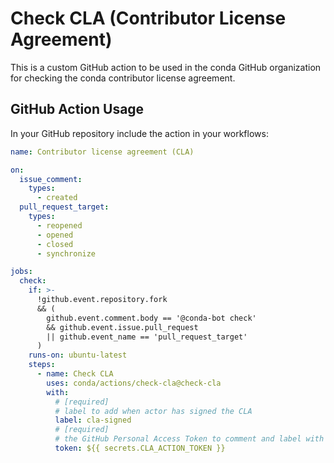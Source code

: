 # Check CLA (Contributor License Agreement)

This is a custom GitHub action to be used in the conda GitHub organization
for checking the conda contributor license agreement.

## GitHub Action Usage

In your GitHub repository include the action in your workflows:

```yaml
name: Contributor license agreement (CLA)

on:
  issue_comment:
    types:
      - created
  pull_request_target:
    types:
      - reopened
      - opened
      - closed
      - synchronize

jobs:
  check:
    if: >-
      !github.event.repository.fork
      && (
        github.event.comment.body == '@conda-bot check'
        && github.event.issue.pull_request
        || github.event_name == 'pull_request_target'
      )
    runs-on: ubuntu-latest
    steps:
      - name: Check CLA
        uses: conda/actions/check-cla@check-cla
        with:
          # [required]
          # label to add when actor has signed the CLA
          label: cla-signed
          # [required]
          # the GitHub Personal Access Token to comment and label with
          token: ${{ secrets.CLA_ACTION_TOKEN }}
```
